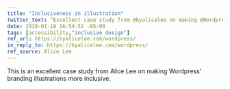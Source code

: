 ```yaml
---
title: "Inclusiveness in illustration"
twitter_text: “Excellent case study from @byalicelee on making @Wordpress’ branding illustrations more inclusive.“
date: 2018-01-18 16:54:52 -05:00
tags: [accessibility,"inclusive design"]
ref_url: https://byalicelee.com/wordpress/
in_reply_to: https://byalicelee.com/wordpress/
ref_source: Alice Lee
---
```


This is an excellent case study from Alice Lee on making Wordpress’ branding illustrations more inclusive.